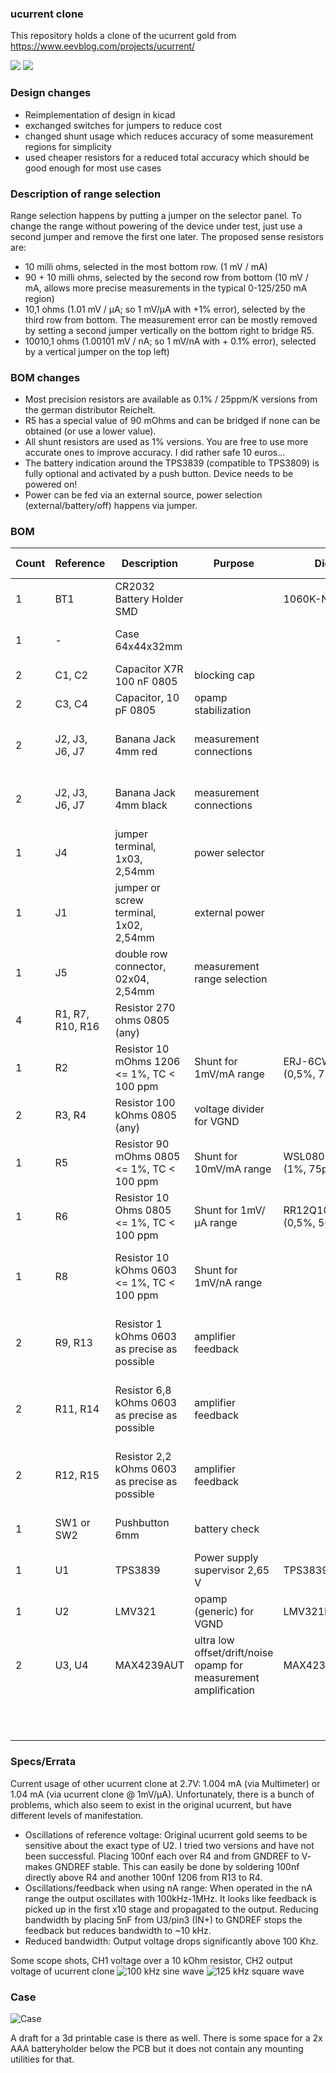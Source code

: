 ### ucurrent clone

This repository holds a clone of the ucurrent gold from https://www.eevblog.com/projects/ucurrent/

![](board_top.png)
![](board_bot.png)

### Design changes
* Reimplementation of design in kicad
* exchanged switches for jumpers to reduce cost
* changed shunt usage which reduces accuracy of some measurement regions for simplicity
* used cheaper resistors for a reduced total accuracy which should be good enough for most use cases


### Description of range selection
Range selection happens by putting a jumper on the selector panel.
To change the range without powering of the device under test, just use a second jumper and remove the first one later.
The proposed sense resistors are:
* 10 milli ohms, selected in the most bottom row. (1 mV / mA)
* 90 + 10 milli ohms, selected by the second row from bottom (10 mV / mA, allows more precise measurements in the typical 0-125/250 mA region)
* 10,1 ohms (1.01 mV / µA; so 1 mV/µA with +1% error), selected by the third row from bottom. The measurement error can be mostly removed by setting a second jumper vertically on the bottom right to bridge R5.
* 10010,1 ohms (1.00101 mV / nA; so 1 mV/nA with + 0.1% error), selected by a vertical jumper on the top left)

### BOM changes
* Most precision resistors are available as 0.1% / 25ppm/K versions from the german distributor Reichelt.
* R5 has a special value of 90 mOhms and can be bridged if none can be obtained (or use a lower value).
* All shunt resistors are used as 1% versions. You are free to use more accurate ones to improve accuracy. I did rather safe 10 euros...
* The battery indication around the TPS3839 (compatible to TPS3809) is fully optional and activated by a push button. Device needs to be powered on!
* Power can be fed via an external source, power selection (external/battery/off) happens via jumper.


### BOM

| Count | Reference | Description | Purpose | Digikey | Reichelt | Price (total) |
| ---   | --------- | ----------- | ------- | ------- | -------- | ------------- |
| 1 | BT1 | CR2032 Battery Holder SMD | | 1060K-ND | | 1,05 € |
| 1 | - | Case 64x44x32mm | | | RND 455-00094 | 1,01 € |
| 2 | C1, C2 | Capacitor X7R 100 nF 0805 | blocking cap | | | 0,05 € |
| 2 | C3, C4 | Capacitor, 10 pF 0805 | opamp stabilization | | | 0,05 € |
| 2 | J2, J3, J6, J7 | Banana Jack 4mm red | measurement connections | | BIL 20 RT, BB 4 RT BD | 1,76 €, 0,64 € |
| 2 | J2, J3, J6, J7 | Banana Jack 4mm black | measurement connections | | BIL 20 SW, BB 4 SW BD | 1,76 €, 0,64 € | 
| 1 | J4 | jumper terminal, 1x03, 2,54mm | power selector | | | 0,05 € |
| 1 | J1 | jumper or screw terminal, 1x02, 2,54mm | external power | | | 0,20 € |
| 1 | J5 | double row connector, 02x04, 2,54mm | measurement range selection | | | 0,10 € |
| 4 | R1, R7, R10, R16 | Resistor 270 ohms 0805 (any) | | | | 0,05 € |
| 1 | R2 | Resistor 10 mOhms 1206 <= 1%, TC < 100 ppm | Shunt for 1mV/mA range | ERJ-6CWDR010V (0,5%, 75ppm)| | 0,75 € |
| 2 | R3, R4 | Resistor 100 kOhms 0805 (any) | voltage divider for VGND | | | 0,02 € |
| 1 | R5 | Resistor 90 mOhms 0805 <= 1%, TC < 100 ppm | Shunt for 10mV/mA range | WSL0805R0900FEA (1%, 75ppm) | | 0,85 € |
| 1 | R6 | Resistor 10 Ohms 0805 <= 1%, TC < 100 ppm | Shunt for 1mV/µA range | RR12Q10DCT-ND (0,5%, 50ppm) | | 0,13 € |
| 1 | R8 | Resistor 10 kOhms 0603 <= 1%, TC < 100 ppm | Shunt for 1mV/nA range | | SPR-0603 10,0K (0,1%, 25ppm) | 0,25 € |
| 2 | R9, R13 | Resistor 1 kOhms 0603 as precise as possible | amplifier feedback | | SPR-0603 1,00K (0,1%, 25ppm) | 0,50 € |
| 2 | R11, R14 | Resistor 6,8 kOhms 0603 as precise as possible | amplifier feedback | | SPR-0603 6,80K (0,1%, 25ppm) | 0,50 € |
| 2 | R12, R15 | Resistor 2,2 kOhms 0603 as precise as possible | amplifier feedback | | SPR-0603 2,20K (0,1%, 25ppm) | 0,50 € |
| 1 | SW1 or SW2 | Pushbutton 6mm | battery check | | RND 210-00207 | 0,12 € |
| 1 | U1 | TPS3839 | Power supply supervisor 2,65 V | TPS3839DBZ | | 0,74 € |
| 1 | U2 | LMV321 | opamp (generic) for VGND | LMV321LILT | | 0,43 € |
| 2 | U3, U4 | MAX4239AUT | ultra low offset/drift/noise opamp for measurement amplification | MAX4239AUT | | 5,30 € |
|   |        |            |                                                                  |            | | **SUM: 13,93 €** |





### Specs/Errata
Current usage of other ucurrent clone at 2.7V: 1.004 mA (via Multimeter) or 1.04 mA (via ucurrent clone @ 1mV/µA).
Unfortunately, there is a bunch of problems, which also seem to exist in the original ucurrent, but have different levels of manifestation.

* Oscillations of reference voltage: Original ucurrent gold seems to be sensitive about the exact type of U2. I tried two versions and have not been successful. Placing 100nf each over R4 and from GNDREF to V- makes GNDREF stable. This can easily be done by soldering 100nf directly above R4 and another 100nf 1206 from R13 to R4.
* Oscillations/feedback when using nA range: When operated in the nA range the output oscillates with 100kHz-1MHz. It looks like feedback is picked up in the first x10 stage and propagated to the output. Reducing bandwidth by placing 5nF from U3/pin3 (IN+) to GNDREF stops the feedback but reduces bandwidth to ~10 kHz.
* Reduced bandwidth: Output voltage drops significantly above 100 Khz.

Some scope shots, CH1 voltage over a 10 kOhm resistor, CH2 output voltage of ucurrent clone
![100 kHz sine wave](images/100kHz_sine_10k.png)
![125 kHz square wave](images/125kHz_square_10k.png)



### Case
![Case](case/case.png)

A draft for a 3d printable case is there as well. There is some space for a 2x AAA batteryholder below the PCB but it does not contain any mounting utilities for that.
